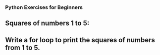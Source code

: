 ### Python Exercises for Beginners
## **Squares of numbers 1 to 5:** 

## Write a for loop to print the squares of numbers from 1 to 5.